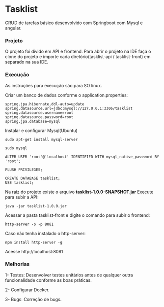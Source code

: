 # Tasklist
CRUD de tarefas básico desenvolvido com Springboot com Mysql e angular.

### Projeto

O projeto foi divido em API e frontend. Para abrir o projeto na IDE faça o clone do projeto e importe cada diretório(tasklist-api / tasklist-front) em separado na sua IDE.

### Execução
As instruções para execução são para SO linux.

Criar um banco de dados conforme o application.properties:

    spring.jpa.hibernate.ddl-auto=update
    spring.datasource.url=jdbc:mysql://127.0.0.1:3306/tasklist
    spring.datasource.username=root
    spring.datasource.password=root
    spring.jpa.database=mysql
    
Instalar e configurar Mysql(Ubuntu)    

	sudo apt-get install mysql-server
	
	sudo mysql
	
	ALTER USER 'root'@'localhost' IDENTIFIED WITH mysql_native_password BY 'root';
	
	FLUSH PRIVILEGES;
	
	CREATE DATABASE tasklist;
	USE tasklist;

	
Na raiz do projeto existe o arquivo **tasklist-1.0.0-SNAPSHOT.jar**
Execute para subir a API:

    java -jar tasklist-1.0.0.jar
   
Acessar a pasta tasklist-front e digite o comando para subir o frontend:
      
    http-server -o -p 8081

Caso não tenha instalado o http-server:

    npm install http-server -g
    
Acesse http://localhost:8081


### Melhorias
 1- Testes: Desenvolver testes unitários antes de qualquer outra funcionalidade conforme as boas práticas.
 
 2- Configurar Docker.
 
 3- Bugs: Correção de bugs.
